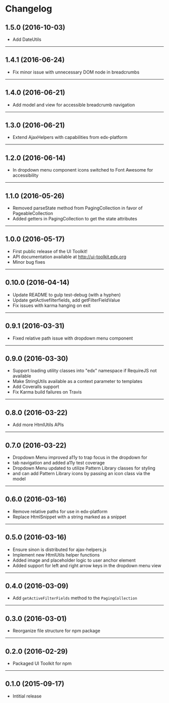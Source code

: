 # Changelog

## 1.5.0 (2016-10-03)
* Add DateUtils

- - -

## 1.4.1 (2016-06-24)
* Fix minor issue with unnecessary DOM node in breadcrumbs

- - -

## 1.4.0 (2016-06-21)
* Add model and view for accessible breadcrumb navigation

- - -

## 1.3.0 (2016-06-21)
* Extend AjaxHelpers with capabilities from edx-platform

- - -

## 1.2.0 (2016-06-14)
* In dropdown menu component icons switched to Font Awesome for accessibility

- - -

## 1.1.0 (2016-05-26)
* Removed parseState method from PagingCollection in favor of PageableCollection
* Added getters in PagingCollection to get the state attributes

- - -

## 1.0.0 (2016-05-17)
* First public release of the UI Toolkit!
* API documentation available at http://ui-toolkit.edx.org
* Minor bug fixes

- - -

## 0.10.0 (2016-04-14)
* Update README to gulp test-debug (with a hyphen)
* Update getActivefilterfields, add getFilterFieldValue
* Fix issues with karma hanging on exit

- - -

## 0.9.1 (2016-03-31)
* Fixed relative path issue with dropdown menu component

- - -

## 0.9.0 (2016-03-30)
* Support loading utility classes into "edx" namespace if RequireJS not available
* Make StringUtils available as a context parameter to templates
* Add Coveralls support
* Fix Karma build failures on Travis

- - -

## 0.8.0 (2016-03-22)
* Add more HtmlUtils APIs

- - -

## 0.7.0 (2016-03-22)
* Dropdown Menu improved a11y to trap focus in the dropdown for
* tab navigation and added a11y test coverage
* Dropdown Menu updated to utilize Pattern Library classes for styling
* and can add Pattern Library icons by passing an icon class via the model

- - -

## 0.6.0 (2016-03-16)
* Remove relative paths for use in edx-platform
* Replace HtmlSnippet with a string marked as a snippet

- - -

## 0.5.0 (2016-03-16)
* Ensure sinon is distributed for ajax-helpers.js
* Implement new HtmlUtils helper functions
* Added image and placeholder logic to user anchor element
* Added support for left and right arrow keys in the dropdown menu view

- - -

## 0.4.0 (2016-03-09)
* Add `getActiveFilterFields` method to the `PagingCollection`

- - -

## 0.3.0 (2016-03-01)
* Reorganize file structure for npm package

- - -

## 0.2.0 (2016-02-29)
* Packaged UI Toolkit for npm

- - -

## 0.1.0 (2015-09-17)
* Intitial release
